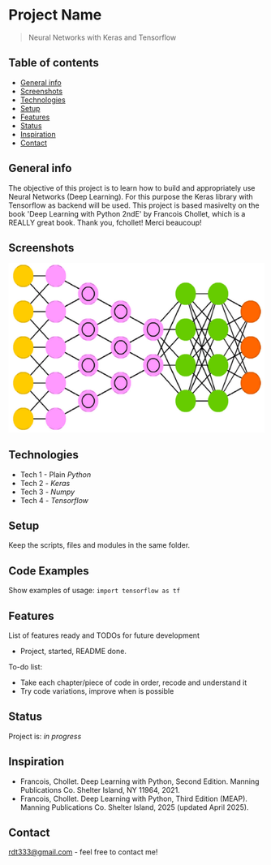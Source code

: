 # Project Name
> Neural Networks with Keras and Tensorflow 

## Table of contents
* [General info](#general-info)
* [Screenshots](#screenshots)
* [Technologies](#technologies)
* [Setup](#setup)
* [Features](#features)
* [Status](#status)
* [Inspiration](#inspiration)
* [Contact](#contact)

## General info
The objective of this project is to learn how to build and appropriately use
Neural Networks (Deep Learning). For this purpose the Keras library with
Tensorflow as backend will be used.
This project is based masivelty on the book 'Deep Learning with Python 2ndE' by
Francois Chollet, which is a REALLY great book. Thank you, fchollet! Merci
beaucoup!

## Screenshots
![Example screenshot](NN.png)

## Technologies
* Tech 1 - Plain _Python_
* Tech 2 - _Keras_
* Tech 3 - _Numpy_
* Tech 4 - _Tensorflow_

## Setup
Keep the scripts, files and modules in the same folder.

## Code Examples
Show examples of usage:
`import tensorflow as tf`

## Features
List of features ready and TODOs for future development
* Project, started, README done.

To-do list:
* Take each chapter/piece of code in order, recode and understand it
* Try code variations, improve when is possible

## Status
Project is: _in progress_

## Inspiration
* Francois, Chollet. Deep Learning with Python, Second Edition. Manning
  Publications Co. Shelter Island, NY 11964, 2021.
* Francois, Chollet. Deep Learning with Python, Third Edition (MEAP). Manning
  Publications Co. Shelter Island, 2025 (updated April 2025).

## Contact
rdt333@gmail.com - feel free to contact me!
